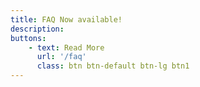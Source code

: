```yaml
---
title: FAQ Now available!
description:
buttons:
    - text: Read More
      url: '/faq'
      class: btn btn-default btn-lg btn1      
---
```

